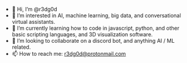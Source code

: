 - 👋 Hi, I’m @r3dg0d
- 👀 I’m interested in AI, machine learning, big data, and conversational virtual assistants.
- 🌱 I’m currently learning how to code in javascript, python, and other basic scripting languages, and 3D visualization software.
- 💞️ I’m looking to collaborate on a discord bot, and anything AI / ML related.
- 📫 How to reach me: r3dg0d@protonmail.com

<!---
r3dg0d/r3dg0d is a ✨ special ✨ repository because its `README.md` (this file) appears on your GitHub profile.
You can click the Preview link to take a look at your changes.
--->
